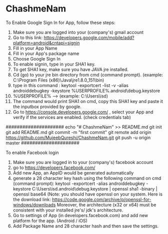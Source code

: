 # ChashmeNam
To Enable Google Sign In for App, follow these steps:
1) Make sure you are logged into your (company's) gmail account
2) Go to this link: https://developers.google.com/mobile/add?platform=android&cntapi=signin 
3) Fill in your App Name
4) Fill in your App's package name
5) Choose Google Sign In
6) To enable signin, type in your SHA1 key.
7) To get SHA1 key, make sure you have JAVA jre installed.
8) Cd (go) to your jre bin directory from cmd (command prompt). (example: C:\Program Files (x86)\Java\jre1.8.0_151\bin)
9) type in this command : keytool -exportcert -list -v -alias androiddebugkey -keystore %USERPROFILE%\.android\debug.keystore
10) %USERPROFILE% --> (example: C:\Users\isd)
11) The command would print SHA1 on cmd, copy this SHA1 key and paste it the inputbox provided by google.
12) Go to https://console.developers.google.com/ , select your App and verify if the services are enabled. (check credentials tab)

#####################
echo "# ChashmeNam" >> README.md
git init
git add README.md
git commit -m "first commit"
git remote add origin https://github.com/MujeebQureshi/ChashmeNam.git
git push -u origin master
#####################

To enable Facebook login
1) Make sure you are logged in to your (company's) facebook account
2) go to https://developers.facebook.com/
3) Add new App, an AppID would be generated automatically
4) generate a 28 character key hash using the following command on cmd (command prompt):
	keytool -exportcert -alias androiddebugkey -keystore C:\Users\isd\.android\debug.keystore | openssl sha1 -binary | openssl base64
(Note: you should have openssl on your system. Here is the download link: https://code.google.com/archive/p/openssl-for-windows/downloads 
Moreover, the architecture (x32 or x64) must be consistent with your installed jre's/ jdk's architecture.
5) Go to settings of App (in developers.facebook.com) and add new platform for the app. (Android / iOS)
6) Add Package Name and 28 character hash and then save the settings.
